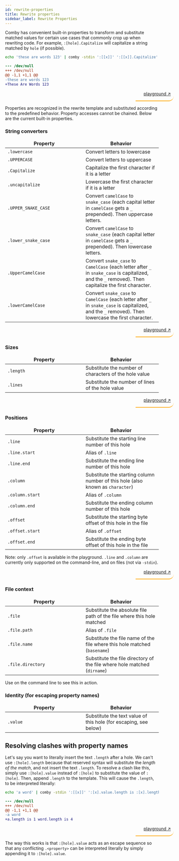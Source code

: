 ```yaml
---
id: rewrite-properties
title: Rewrite properties
sidebar_label: Rewrite Properties
---
```


<style>
blockquote {
    // background-color:#00000000;
    border-left: 2px solid #ffa504;
    border-bottom: 2px solid #ffa504;
    border-left: 0px;
//    border-radius: 20px 0px 0px 20px;
    border-radius: 0px 20px 20px 0px;
    text-align: right;
    padding: 0px 10px 0px 0px;
    align: right;
    width: 115px;
    margin-left: 85%;
}
</style>

<style>
table {
  display: table;
}
table th {
  background-color: transparent;
  border: none;
}
table td:first-child {
  width: 15em;
  min-width: 15em;
  max-width: 15em;
//  word-break: break-all;
}
//table td:nth-child(2) {
//  width: 10em;
//  min-width: 10em;
//  max-width: 10em;
//  word-break: break-all;
//}
table td {
    border: none;
}
table tr:nth-child(2n) {
  background-color: transparent;
}

</style>

Comby has convenient built-in properties to transform and substitute matched
values for certain use cases that commonly crop up when rewriting code. For
example, `:[hole].Capitalize` will capitalize a string matched by `hole` (if
possible).


```bash
echo 'these are words 123' | comby -stdin ':[[x]]' ':[[x]].Capitalize' -lang .txt
```

```patch
--- /dev/null
+++ /dev/null
@@ -1,1 +1,1 @@
-these are words 123
+These Are Words 123
```

> [playground ↗](https://bit.ly/3z91jCz)

Properties are recognized in the rewrite template and substituted according to
the predefined behavior. Property accesses cannot be chained. Below are the
current built-in properties.

### String converters

| Property            | Behavior                                                                                                                                              |
|---------------------|-------------------------------------------------------------------------------------------------------------------------------------------------------|
| `.lowercase`        | Convert letters to lowercase                                                                                                                          |
| `.UPPERCASE`        | Convert letters to uppercase                                                                                                                          |
| `.Capitalize`       | Capitalize the first character if it is a letter                                                                                                      |
| `.uncapitalize`     | Lowercase the first character if it is a letter                                                                                                       |
| `.UPPER_SNAKE_CASE` | Convert `camelCase` to `snake_case` (each capital letter in `camelCase` gets a `_` prepended). Then uppercase letters.                                |
| `.lower_snake_case` | Convert `camelCase` to `snake_case` (each capital letter in `camelCase` gets a `_` prepended). Then lowercase letters.                                |
| `.UpperCamelCase`   | Convert `snake_case` to `CamelCase` (each letter after `_` in `snake_case` is capitalized, and the `_` removed). Then capitalize the first character. |
| `.lowerCamelCase`   | Convert `snake_case` to `CamelCase` (each letter after `_` in `snake_case` is capitalized, and the `_` removed). Then lowercase the first character.  |

> [playground ↗](https://bit.ly/34WU7LX)

### Sizes

| Property          | Behavior                                                                       |
|-------------------|--------------------------------------------------------------------------------|
| `.length`         | Substitute the number of characters of the hole value                          |
| `.lines`          | Substitute the number of lines of the hole value                               |

> [playground ↗](https://bit.ly/3pxjspq)

### Positions

| Property          | Behavior                                                                       |
|-------------------|--------------------------------------------------------------------------------|
| `.line`           | Substitute the starting line number of this hole                               |
| `.line.start`     | Alias of `.line`                                                               |
| `.line.end`       | Substitute the ending line number of this hole                                 |
| `.column`         | Substitute the starting column number of this hole (also known as `character`) |
| `.column.start`   | Alias of `.column`                                                             |
| `.column.end`     | Substitute the ending column number of this hole                               |
| `.offset`         | Substitute the starting byte offset of this hole in the file                   |
| `.offset.start`   | Alias of `.offset`                                                             |
| `.offset.end`     | Substitute the ending byte offset of this hole in the file                     |

Note: only `.offset` is available in the playground. `.line` and
`.column` are currently only supported on the command-line, and on files (not
via `-stdin`).

> [playground ↗](https://bit.ly/3w7Qdfm)

### File context

| Property          | Behavior                                                                       |
|-------------------|--------------------------------------------------------------------------------|
| `.file`           | Substitute the absolute file path of the file where this hole matched          |
| `.file.path`      | Alias of `.file`                                                               |
| `.file.name`      | Substitute the file name of the file where this hole matched (`basename`)      |
| `.file.directory` | Substitute the file directory of the file where hole matched (`dirname`)       |

Use on the command line to see this in action.

### Identity (for escaping property names)

| Property          | Behavior                                                                       |
|-------------------|--------------------------------------------------------------------------------|
| `.value`          | Substitute the text value of this hole (for escaping, see below)               |

## Resolving clashes with property names

Let's say you want to literally insert the text `.length` after a hole. We
can't use `:[hole].length` because that reserved syntax will substitute the
_length of the match_, and not insert the text `.length`. To resolve a clash like this,
simply use `:[hole].value` instead of `:[hole]` to substitute the value of
`:[hole]`. Then, append `.length` to the template. This will cause the `.length`,
to be interpreted literally:

```bash
echo 'a word' | comby -stdin ':[[x]]' ':[x].value.length is :[x].length' -lang .txt
```

```patch
--- /dev/null
+++ /dev/null
@@ -1,1 +1,1 @@
-a word
+a.length is 1 word.length is 4
```

> [playground ↗](https://bit.ly/34VMyFd)


The way this works is that `:[hole].value` acts as an escape sequence so that any conflicting `.<property>` can be interpreted
literally by simply appending it to `:[hole].value`.
